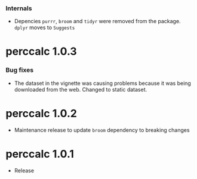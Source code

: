 ### Internals

* Depencies `purrr`, `broom` and  `tidyr` were removed from the package. `dplyr` moves to `Suggests`

# perccalc 1.0.3

### Bug fixes

- The dataset in the vignette was causing problems because it was being downloaded from the web. Changed to static dataset.

# perccalc 1.0.2

* Maintenance release to update `broom` dependency to breaking changes

# perccalc 1.0.1

* Release

